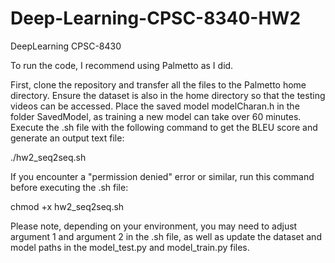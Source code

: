 # Deep-Learning-CPSC-8340-HW2
DeepLearning CPSC-8430


To run the code, I recommend using Palmetto as I did.

First, clone the repository and transfer all the files to the Palmetto home directory.
Ensure the dataset is also in the home directory so that the testing videos can be accessed.
Place the saved model modelCharan.h in the folder SavedModel, as training a new model can take over 60 minutes.
Execute the .sh file with the following command to get the BLEU score and generate an output text file:

./hw2_seq2seq.sh

If you encounter a "permission denied" error or similar, run this command before executing the .sh file:

chmod +x hw2_seq2seq.sh

Please note, depending on your environment, you may need to adjust argument 1 and argument 2 in the .sh file, as well as update the dataset and model paths in the model_test.py and model_train.py files.
